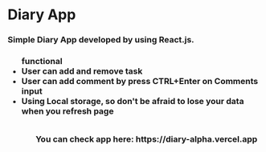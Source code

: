 # Diary App

<h3>Simple Diary App developed by using React.js.<h3>
<ul>functional
 <li>User can add and remove task</li>
 <li>User can add comment by press CTRL+Enter on Comments input</li>
 <li>Using Local storage, so don't be afraid to lose your data when you refresh page</li>
<ul>
<br>
You can check app here: https://diary-alpha.vercel.app